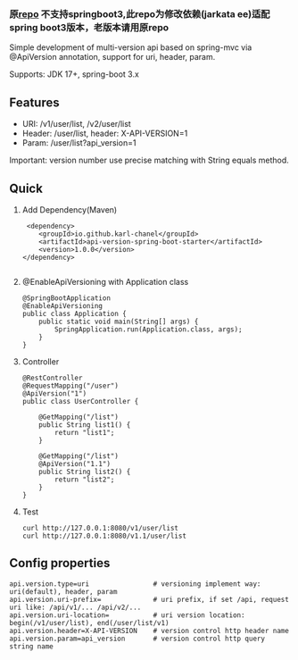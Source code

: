 ### 原[repo](https://github.com/lkqm/spring-api-versioning/blob/main/README.md?plain=1) 不支持springboot3,此repo为修改依赖(jarkata ee)适配spring boot3版本，老版本请用原repo



Simple development of multi-version api based on spring-mvc via @ApiVersion annotation, support for uri, header, param.

Supports: JDK 17+, spring-boot 3.x

## Features
- URI:  /v1/user/list, /v2/user/list
- Header: /user/list, header: X-API-VERSION=1
- Param:  /user/list?api_version=1

Important: version number use precise matching with String equals method.

## Quick
1. Add Dependency(Maven)
    ```
     <dependency>
        <groupId>io.github.karl-chanel</groupId>
        <artifactId>api-version-spring-boot-starter</artifactId>
        <version>1.0.0</version>
    </dependency>
  
    ```
    
2. @EnableApiVersioning with Application class
    ```
    @SpringBootApplication
    @EnableApiVersioning
    public class Application {
        public static void main(String[] args) {
            SpringApplication.run(Application.class, args);
        }
    }
    ```

3. Controller
    ```
    @RestController
    @RequestMapping("/user")
    @ApiVersion("1")
    public class UserController {
    
        @GetMapping("/list")
        public String list1() {
            return "list1";
        }
    
        @GetMapping("/list")
        @ApiVersion("1.1")
        public String list2() {
            return "list2";
        }
    }
    ```
4. Test
    ```
    curl http://127.0.0.1:8080/v1/user/list
    curl http://127.0.0.1:8080/v1.1/user/list
    ```


## Config properties
```
api.version.type=uri                # versioning implement way: uri(default), header, param
api.version.uri-prefix=             # uri prefix, if set /api, request uri like: /api/v1/... /api/v2/...
api.version.uri-location=           # uri version location: begin(/v1/user/list), end(/user/list/v1)
api.version.header=X-API-VERSION    # version control http header name
api.version.param=api_version       # version control http query string name
```
